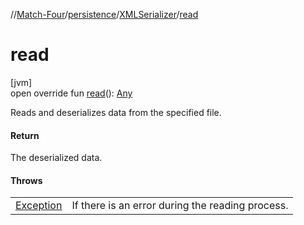 //[Match-Four](../../../index.md)/[persistence](../index.md)/[XMLSerializer](index.md)/[read](read.md)

# read

[jvm]\
open override fun [read](read.md)(): [Any](https://kotlinlang.org/api/latest/jvm/stdlib/kotlin/-any/index.html)

Reads and deserializes data from the specified file.

#### Return

The deserialized data.

#### Throws

| | |
|---|---|
| [Exception](https://docs.oracle.com/javase/8/docs/api/java/lang/Exception.html) | If there is an error during the reading process. |
